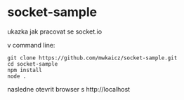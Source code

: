 # socket-sample
ukazka jak pracovat se socket.io


v command line:
```
git clone https://github.com/mwkaicz/socket-sample.git
cd socket-sample
npm install
node .
```

nasledne otevrit browser s http://localhost
